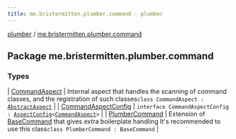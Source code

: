 ```yaml
---
title: me.bristermitten.plumber.command - plumber
---
```


[plumber](../index.html) / [me.bristermitten.plumber.command](./index.html)

## Package me.bristermitten.plumber.command

### Types

| [CommandAspect](-command-aspect/index.html) | Internal aspect that handles the scanning of command classes, and the registration of such classes`class CommandAspect : `[`AbstractAspect`](../me.bristermitten.plumber.aspect/-abstract-aspect/index.html) |
| [CommandAspectConfig](-command-aspect-config/index.html) | `interface CommandAspectConfig : `[`AspectConfig`](../me.bristermitten.plumber.aspect/-aspect-config.html)`<`[`CommandAspect`](-command-aspect/index.html)`>` |
| [PlumberCommand](-plumber-command/index.html) | Extension of [BaseCommand](#) that gives extra boilerplate handling It's recommended to use this class`class PlumberCommand : BaseCommand` |

